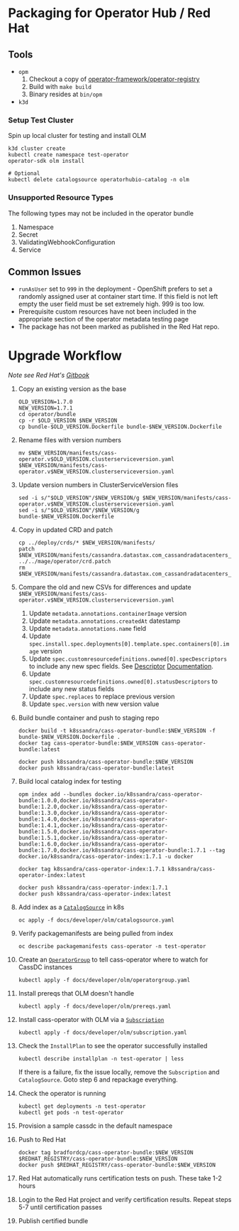 # Packaging for Operator Hub / Red Hat

## Tools
* `opm`
  1. Checkout a copy of [operator-framework/operator-registry](https://github.com/operator-framework/operator-registry)
  2. Build with `make build`
  3. Binary resides at `bin/opm`
* `k3d`

### Setup Test Cluster

Spin up local cluster for testing and install OLM
    
```console
k3d cluster create
kubectl create namespace test-operator
operator-sdk olm install

# Optional
kubectl delete catalogsource operatorhubio-catalog -n olm
```

### Unsupported Resource Types
The following types may not be included in the operator bundle

1. Namespace
2. Secret
3. ValidatingWebhookConfiguration
4. Service

## Common Issues
* `runAsUser` set to `999` in the deployment - OpenShift prefers to set a randomly assigned user at container start time. If this field is not left empty the user field must be set extremely high. 999 is too low.
* Prerequisite custom resources have not been included in the appropriate section of the operator metadata testing page
* The package has not been marked as published in the Red Hat repo.

# Upgrade Workflow

_Note see Red Hat's [Gitbook](https://redhat-connect.gitbook.io/partner-guide-for-red-hat-openshift-and-container/certify-your-operator/upgrading-your-operator)_

1. Copy an existing version as the base
   
    ```console
    OLD_VERSION=1.7.0
    NEW_VERSION=1.7.1
    cd operator/bundle
    cp -r $OLD_VERSION $NEW_VERSION
    cp bundle-$OLD_VERSION.Dockerfile bundle-$NEW_VERSION.Dockerfile
    ```
2. Rename files with version numbers
    
    ```console
    mv $NEW_VERSION/manifests/cass-operator.v$OLD_VERSION.clusterserviceversion.yaml $NEW_VERSION/manifests/cass-operator.v$NEW_VERSION.clusterserviceversion.yaml
    ```

3. Update version numbers in ClusterServiceVersion files
    
    ```console
    sed -i s/"$OLD_VERSION"/$NEW_VERSION/g $NEW_VERSION/manifests/cass-operator.v$NEW_VERSION.clusterserviceversion.yaml
    sed -i s/"$OLD_VERSION"/$NEW_VERSION/g bundle-$NEW_VERSION.Dockerfile
    ```

4. Copy in updated CRD and patch

    ```console
    cp ../deploy/crds/* $NEW_VERSION/manifests/
    patch $NEW_VERSION/manifests/cassandra.datastax.com_cassandradatacenters_crd.yaml ../../mage/operator/crd.patch
    rm $NEW_VERSION/manifests/cassandra.datastax.com_cassandradatacenters_crd.yaml.orig
    ```

5. Compare the old and new CSVs for differences and update `$NEW_VERSION/manifests/cass-operator.v$NEW_VERSION.clusterserviceversion.yaml`
   1. Update `metadata.annotations.containerImage` version
   2. Update `metadata.annotations.createdAt` datestamp
   3. Update `metadata.annotations.name` field
   4. Update `spec.install.spec.deployments[0].template.spec.containers[0].image` version
   5. Update `spec.customresourcedefinitions.owned[0].specDescriptors` to include any new spec fields. See [Descriptor](https://github.com/openshift/console/blob/master/frontend/packages/operator-lifecycle-manager/src/components/descriptors/reference/reference.md) [Documentation](https://github.com/openshift/console/tree/release-4.3/frontend/packages/operator-lifecycle-manager/src/components/descriptors).
   6. Update `spec.customresourcedefinitions.owned[0].statusDescriptors` to include any new status fields
   7. Update `spec.replaces` to replace previous version
   8. Update `spec.version` with new version value
6. Build bundle container and push to staging repo
    
    ```console
    docker build -t k8ssandra/cass-operator-bundle:$NEW_VERSION -f bundle-$NEW_VERSION.Dockerfile .
    docker tag cass-operator-bundle:$NEW_VERSION cass-operator-bundle:latest

    docker push k8ssandra/cass-operator-bundle:$NEW_VERSION
    docker push k8ssandra/cass-operator-bundle:latest
    ```
7. Build local catalog index for testing
    
    ```console
    opm index add --bundles docker.io/k8ssandra/cass-operator-bundle:1.0.0,docker.io/k8ssandra/cass-operator-bundle:1.2.0,docker.io/k8ssandra/cass-operator-bundle:1.3.0,docker.io/k8ssandra/cass-operator-bundle:1.4.0,docker.io/k8ssandra/cass-operator-bundle:1.4.1,docker.io/k8ssandra/cass-operator-bundle:1.5.0,docker.io/k8ssandra/cass-operator-bundle:1.5.1,docker.io/k8ssandra/cass-operator-bundle:1.6.0,docker.io/k8ssandra/cass-operator-bundle:1.7.0,docker.io/k8ssandra/cass-operator-bundle:1.7.1 --tag docker.io/k8ssandra/cass-operator-index:1.7.1 -u docker

    docker tag k8ssandra/cass-operator-index:1.7.1 k8ssandra/cass-operator-index:latest

    docker push k8ssandra/cass-operator-index:1.7.1
    docker push k8ssandra/cass-operator-index:latest
    ```
8. Add index as a [`CatalogSource`](olm/catalogsource.yaml) in k8s

    ```console
    oc apply -f docs/developer/olm/catalogsource.yaml
    ```
9. Verify packagemanifests are being pulled from index
    
    ```console
    oc describe packagemanifests cass-operator -n test-operator
    ```
10. Create an [`OperatorGroup`](olm/operatorgroup.yaml) to tell cass-operator where to watch for CassDC instances

    ```console
    kubectl apply -f docs/developer/olm/operatorgroup.yaml
    ```
11. Install prereqs that OLM doesn't handle
    
    ```console
    kubectl apply -f docs/developer/olm/prereqs.yaml
    ```
12. Install cass-operator with OLM via a [`Subscription`](olm/subscription.yaml)

    ```console
    kubectl apply -f docs/developer/olm/subscription.yaml
    ```
13. Check the `InstallPlan` to see the operator successfully installed

    ```console
    kubectl describe installplan -n test-operator | less
    ```

    If there is a failure, fix the issue locally, remove the `Subscription` and `CatalogSource`. Goto step 6 and repackage everything.
14. Check the operator is running

    ```console
    kubectl get deployments -n test-operator
    kubectl get pods -n test-operator
    ```
14. Provision a sample cassdc in the default namespace
15. Push to Red Hat
    
    ```console
    docker tag bradfordcp/cass-operator-bundle:$NEW_VERSION $REDHAT_REGISTRY/cass-operator-bundle:$NEW_VERSION
    docker push $REDHAT_REGISTRY/cass-operator-bundle:$NEW_VERSION
    ```
16. Red Hat automatically runs certification tests on push. These take 1-2 hours
17. Login to the Red Hat project and verify certification results. Repeat steps 5-7 until certification passes
18. Publish certified bundle
